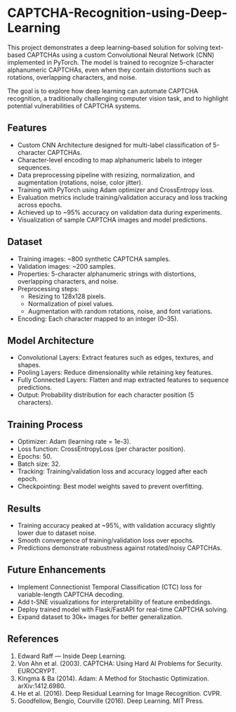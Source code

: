 # CAPTCHA-Recognition-using-Deep-Learning
This project demonstrates a deep learning–based solution for solving text-based CAPTCHAs using a custom Convolutional Neural Network (CNN) implemented in PyTorch. The model is trained to recognize 5-character alphanumeric CAPTCHAs, even when they contain distortions such as rotations, overlapping characters, and noise.

The goal is to explore how deep learning can automate CAPTCHA recognition, a traditionally challenging computer vision task, and to highlight potential vulnerabilities of CAPTCHA systems.

## Features
- Custom CNN Architecture designed for multi-label classification of 5-character CAPTCHAs.
- Character-level encoding to map alphanumeric labels to integer sequences.
- Data preprocessing pipeline with resizing, normalization, and augmentation (rotations, noise, color jitter).
- Training with PyTorch using Adam optimizer and CrossEntropy loss.
- Evaluation metrics include training/validation accuracy and loss tracking across epochs.
- Achieved up to ~95% accuracy on validation data during experiments.
- Visualization of sample CAPTCHA images and model predictions.

## Dataset
- Training images: ~800 synthetic CAPTCHA samples.
- Validation images: ~200 samples.
- Properties: 5-character alphanumeric strings with distortions, overlapping characters, and noise.
- Preprocessing steps:
    - Resizing to 128x128 pixels.
    - Normalization of pixel values.
    - Augmentation with random rotations, noise, and font variations.
- Encoding: Each character mapped to an integer (0–35).

## Model Architecture
- Convolutional Layers: Extract features such as edges, textures, and shapes.
- Pooling Layers: Reduce dimensionality while retaining key features.
- Fully Connected Layers: Flatten and map extracted features to sequence predictions.
- Output: Probability distribution for each character position (5 characters).

## Training Process
- Optimizer: Adam (learning rate = 1e-3).
- Loss function: CrossEntropyLoss (per character position).
- Epochs: 50.
- Batch size: 32.
- Tracking: Training/validation loss and accuracy logged after each epoch.
- Checkpointing: Best model weights saved to prevent overfitting.

## Results
- Training accuracy peaked at ~95%, with validation accuracy slightly lower due to dataset noise.
- Smooth convergence of training/validation loss over epochs.
- Predictions demonstrate robustness against rotated/noisy CAPTCHAs.

## Future Enhancements
- Implement Connectionist Temporal Classification (CTC) loss for variable-length CAPTCHA decoding.
- Add t-SNE visualizations for interpretability of feature embeddings.
- Deploy trained model with Flask/FastAPI for real-time CAPTCHA solving.
- Expand dataset to 30k+ images for better generalization.

## References
1. Edward Raff — Inside Deep Learning.
2. Von Ahn et al. (2003). CAPTCHA: Using Hard AI Problems for Security. EUROCRYPT.
3. Kingma & Ba (2014). Adam: A Method for Stochastic Optimization. arXiv:1412.6980.
4. He et al. (2016). Deep Residual Learning for Image Recognition. CVPR.
5. Goodfellow, Bengio, Courville (2016). Deep Learning. MIT Press.
